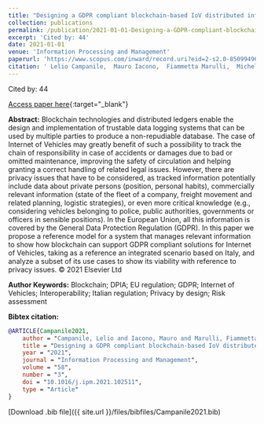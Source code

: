 ```yaml
---
title: "Designing a GDPR compliant blockchain-based IoV distributed information tracking system"
collection: publications
permalink: /publication/2021-01-01-Designing-a-GDPR-compliant-blockchain-based-IoV-distributed-information-tracking-system
excerpt: 'Cited by: 44'
date: 2021-01-01
venue: 'Information Processing and Management'
paperurl: 'https://www.scopus.com/inward/record.uri?eid=2-s2.0-85099496929&doi=10.1016%2fj.ipm.2021.102511&partnerID=40&md5=83a5e19e91b864d0a78b2bb6924d6254'
citation: ' Lelio Campanile,  Mauro Iacono,  Fiammetta Marulli,  Michele Mastroianni, &quot;Designing a GDPR compliant blockchain-based IoV distributed information tracking system.&quot; Information Processing and Management, 2021.'
---
```

Cited by: 44

[Access paper here](https://www.scopus.com/inward/record.uri?eid=2-s2.0-85099496929&doi=10.1016%2fj.ipm.2021.102511&partnerID=40&md5=83a5e19e91b864d0a78b2bb6924d6254){:target="_blank"}

 __Abstract:__ Blockchain technologies and distributed ledgers enable the design and implementation of trustable data logging systems that can be used by multiple parties to produce a non-repudiable database. The case of Internet of Vehicles may greatly benefit of such a possibility to track the chain of responsibility in case of accidents or damages due to bad or omitted maintenance, improving the safety of circulation and helping granting a correct handling of related legal issues. However, there are privacy issues that have to be considered, as tracked information potentially include data about private persons (position, personal habits), commercially relevant information (state of the fleet of a company, freight movement and related planning, logistic strategies), or even more critical knowledge (e.g., considering vehicles belonging to police, public authorities, governments or officers in sensible positions). In the European Union, all this information is covered by the General Data Protection Regulation (GDPR). In this paper we propose a reference model for a system that manages relevant information to show how blockchain can support GDPR compliant solutions for Internet of Vehicles, taking as a reference an integrated scenario based on Italy, and analyze a subset of its use cases to show its viability with reference to privacy issues. © 2021 Elsevier Ltd

 __Author Keywords:__ Blockchain; DPIA; EU regulation; GDPR; Internet of Vehicles; Interoperability; Italian regulation; Privacy by design; Risk assessment

 __Bibtex citation:__ 
```bibtex 
@ARTICLE{Campanile2021,
    author = "Campanile, Lelio and Iacono, Mauro and Marulli, Fiammetta and Mastroianni, Michele",
    title = "Designing a GDPR compliant blockchain-based IoV distributed information tracking system",
    year = "2021",
    journal = "Information Processing and Management",
    volume = "58",
    number = "3",
    doi = "10.1016/j.ipm.2021.102511",
    type = "Article"
}

``` 
[Download .bib file]({{ site.url }}/files/bibfiles/Campanile2021.bib) 
